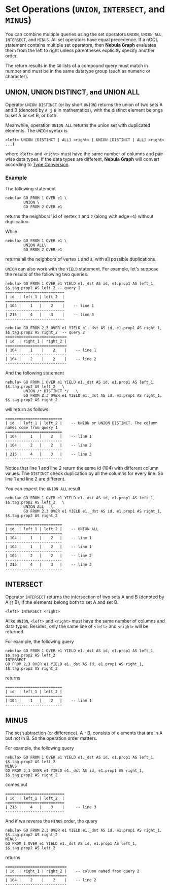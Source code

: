 # Set Operations (`UNION`, `INTERSECT`, and `MINUS`)

You can combine multiple queries using the set operators `UNION`, `UNION ALL`, `INTERSECT`, and `MINUS`. All set operators have equal precedence. If a nGQL statement contains multiple set operators, then **Nebula Graph** evaluates them from the left to right unless parentheses explicitly specify another order.

The return results in the `GO` lists of a compound query must match in number and must be in the same datatype group (such as numeric or character).

## UNION, UNION DISTINCT, and UNION ALL

Operator `UNION DISTINCT` (or by short `UNION`) returns the union of two sets A and B (denoted by `A ⋃ B` in mathematics), with the distinct element belongs to set A or set B, or both.

Meanwhile, operation `UNION ALL` returns the union set with duplicated elements. The `UNION` syntax is

```ngql
<left> UNION [DISTINCT | ALL] <right> [ UNION [DISTINCT | ALL] <right> ...]
```

where `<left>` and `<right>` must have the same number of columns and pair-wise data types. If the data types are different, **Nebula Graph** will convert according to [Type Conversion](../1.data-types/type-conversion.md).

### Example

The following statement

```ngql
nebula> GO FROM 1 OVER e1 \
        UNION \
        GO FROM 2 OVER e1
```

returns the neighbors' id of vertex `1` and `2` (along with edge `e1`) without duplication.

While

```ngql
nebula> GO FROM 1 OVER e1 \
        UNION ALL\
        GO FROM 2 OVER e1
```

returns all the neighbors of vertex `1` and `2`, with all possible duplications.

`UNION` can also work with the `YIELD` statement. For example, let's suppose the results of the following two queries.

```ngql
nebula> GO FROM 1 OVER e1 YIELD e1._dst AS id, e1.prop1 AS left_1, $$.tag.prop2 AS left_2 -- query 1
==========================
| id  | left_1 | left_2  |
==========================
| 104 |    1   |    2    |    -- line 1
--------------------------
| 215 |    4   |    3    |    -- line 3
--------------------------

nebula> GO FROM 2,3 OVER e1 YIELD e1._dst AS id, e1.prop1 AS right_1, $$.tag.prop2 AS right_2  -- query 2
===========================
| id  | right_1 | right_2 |
===========================
| 104 |    1    |    2    |    -- line 1
---------------------------
| 104 |    2    |    2    |    -- line 2
---------------------------
```

And the following statement

```ngql
nebula> GO FROM 1 OVER e1 YIELD e1._dst AS id, e1.prop1 AS left_1, $$.tag.prop2 AS left_2   \
        UNION /* DISTINCT */   \
        GO FROM 2,3 OVER e1 YIELD e1._dst AS id, e1.prop1 AS right_1, $$.tag.prop2 AS right_2
```

will return as follows:

```ngql
=========================
| id  | left_1 | left_2 |    -- UNION or UNION DISTINCT. The column names come from query 1
=========================
| 104 |    1   |    2   |    -- line 1
-------------------------
| 104 |    2   |    2   |    -- line 2
-------------------------
| 215 |    4   |    3   |    -- line 3
-------------------------
```

Notice that line 1 and line 2 return the same id (104) with different column values. The `DISTINCT` check duplication by all the columns for every line. So line 1 and line 2 are different.

You can expect the `UNION ALL` result

```ngql
nebula> GO FROM 1 OVER e1 YIELD e1._dst AS id, e1.prop1 AS left_1, $$.tag.prop2 AS left_2   \
        UNION ALL   \
        GO FROM 2,3 OVER e1 YIELD e1._dst AS id, e1.prop1 AS right_1, $$.tag.prop2 AS right_2

=========================
| id  | left_1 | left_2 |    -- UNION ALL
=========================
| 104 |    1   |    2   |    -- line 1
-------------------------
| 104 |    1   |    2   |    -- line 1
-------------------------
| 104 |    2   |    2   |    -- line 2
-------------------------
| 215 |    4   |    3   |    -- line 3
-------------------------
```

## INTERSECT

Operator `INTERSECT` returns the intersection of two sets A and B (denoted by A ⋂ B), if the elements belong both to set A and set B.

```ngql
<left> INTERSECT <right>
```

Alike `UNION`, `<left>` and `<right>` must have the same number of columns and data types.
Besides, only the same line of `<left>` and `<right>` will be returned.

For example, the following query

```ngql
nebula> GO FROM 1 OVER e1 YIELD e1._dst AS id, e1.prop1 AS left_1, $$.tag.prop2 AS left_2
INTERSECT
GO FROM 2,3 OVER e1 YIELD e1._dst AS id, e1.prop1 AS right_1, $$.tag.prop2 AS right_2
```

returns

```ngql
=========================
| id  | left_1 | left_2 |
=========================
| 104 |    1   |    2   |    -- line 1
-------------------------
```

## MINUS

The set subtraction (or difference), A - B, consists of elements that are in A but not in B. So the operation order matters.

For example, the following query

```ngql
nebula> GO FROM 1 OVER e1 YIELD e1._dst AS id, e1.prop1 AS left_1, $$.tag.prop2 AS left_2
MINUS
GO FROM 2,3 OVER e1 YIELD e1._dst AS id, e1.prop1 AS right_1, $$.tag.prop2 AS right_2
```

comes out

```ngql
==========================
| id  | left_1 | left_2  |
==========================
| 215 |    4   |    3    |     -- line 3
--------------------------
```

And if we reverse the `MINUS` order, the query

```ngql
nebula> GO FROM 2,3 OVER e1 YIELD e1._dst AS id, e1.prop1 AS right_1, $$.tag.prop2 AS right_2
MINUS
GO FROM 1 OVER e1 YIELD e1._dst AS id, e1.prop1 AS left_1, $$.tag.prop2 AS left_2
```

returns

```ngql
===========================
| id  | right_1 | right_2 |    -- column named from query 2
===========================
| 104 |    2    |    2    |    -- line 2
---------------------------
```
